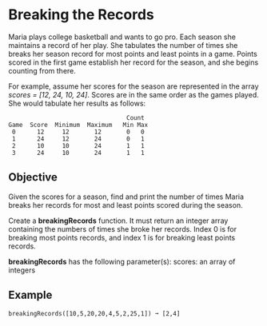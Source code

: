 # Breaking the Records

Maria plays college basketball and wants to go pro. Each season she maintains a record of her play. She tabulates the number of times she breaks her season record for most points and least points in a game. Points scored in the first game establish her record for the season, and she begins counting from there.

For example, assume her scores for the season are represented in the array *scores = [12, 24, 10, 24]*. Scores are in the same order as the games played. She would tabulate her results as follows:

```text
                                 Count
Game  Score  Minimum  Maximum   Min Max
 0      12     12       12       0   0
 1      24     12       24       0   1
 2      10     10       24       1   1
 3      24     10       24       1   1
```

## Objective
Given the scores for a season, find and print the number of times Maria breaks her records for most and least points scored during the season.

Create a **breakingRecords** function. It must return an integer array containing the numbers of times she broke her records. Index 0 is for breaking most points records, and index 1 is for breaking least points records.

**breakingRecords** has the following parameter(s):
    scores: an array of integers


## Example
```text
breakingRecords([10,5,20,20,4,5,2,25,1]) ➞ [2,4]
```